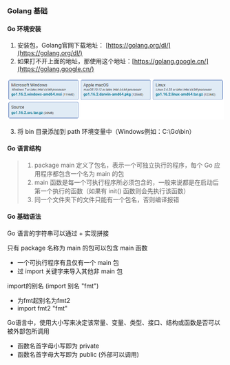 ### Golang 基础

#### Go 环境安装

1. 安装包，Golang官网下载地址： [https://golang.org/dl/](https://golang.org/dl/)
2. 如果打不开上面的地址，那使用这个地址：[https://golang.google.cn/](https://golang.google.cn/)

![](./images/Golang安装包.png)

3. 将 bin 目录添加到 path 环境变量中（Windows例如：C:\Go\bin）

#### Go 语言结构

> 1. package main 定义了包名，表示一个可独立执行的程序，每个 Go 应用程序都包含一个名为 main 的包
> 2. main 函数是每一个可执行程序所必须包含的，一般来说都是在启动后第一个执行的函数（如果有 init() 函数则会先执行该函数）
> 3. 同一个文件夹下的文件只能有一个包名，否则编译报错

#### Go 基础语法

Go 语言的字符串可以通过 + 实现拼接

只有 package 名称为 main 的包可以包含 main 函数
- 一个可执行程序有且仅有一个 main 包
- 过 import 关键字来导入其他非 main 包

import的别名 (import 别名 "fmt")
- 为fmt起别名为fmt2
- import fmt2 "fmt"

Go语言中，使用大小写来决定该常量、变量、类型、接口、结构或函数是否可以被外部包所调用
- 函数名首字母小写即为 private
- 函数名首字母大写即为 public (外部可以调用)